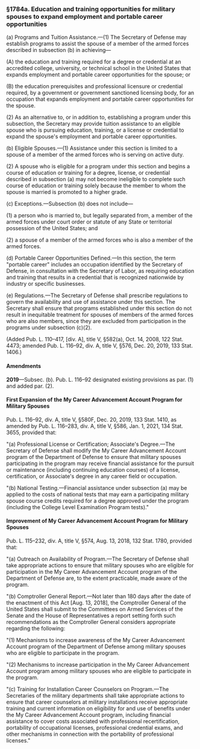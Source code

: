 ### §1784a. Education and training opportunities for military spouses to expand employment and portable career opportunities ###

(a) Programs and Tuition Assistance.—(1) The Secretary of Defense may establish programs to assist the spouse of a member of the armed forces described in subsection (b) in achieving—

(A) the education and training required for a degree or credential at an accredited college, university, or technical school in the United States that expands employment and portable career opportunities for the spouse; or

(B) the education prerequisites and professional licensure or credential required, by a government or government sanctioned licensing body, for an occupation that expands employment and portable career opportunities for the spouse.

(2) As an alternative to, or in addition to, establishing a program under this subsection, the Secretary may provide tuition assistance to an eligible spouse who is pursuing education, training, or a license or credential to expand the spouse's employment and portable career opportunities.

(b) Eligible Spouses.—(1) Assistance under this section is limited to a spouse of a member of the armed forces who is serving on active duty.

(2) A spouse who is eligible for a program under this section and begins a course of education or training for a degree, license, or credential described in subsection (a) may not become ineligible to complete such course of education or training solely because the member to whom the spouse is married is promoted to a higher grade.

(c) Exceptions.—Subsection (b) does not include—

(1) a person who is married to, but legally separated from, a member of the armed forces under court order or statute of any State or territorial possession of the United States; and

(2) a spouse of a member of the armed forces who is also a member of the armed forces.

(d) Portable Career Opportunities Defined.—In this section, the term "portable career" includes an occupation identified by the Secretary of Defense, in consultation with the Secretary of Labor, as requiring education and training that results in a credential that is recognized nationwide by industry or specific businesses.

(e) Regulations.—The Secretary of Defense shall prescribe regulations to govern the availability and use of assistance under this section. The Secretary shall ensure that programs established under this section do not result in inequitable treatment for spouses of members of the armed forces who are also members, since they are excluded from participation in the programs under subsection (c)(2).

(Added Pub. L. 110–417, [div. A], title V, §582(a), Oct. 14, 2008, 122 Stat. 4473; amended Pub. L. 116–92, div. A, title V, §576, Dec. 20, 2019, 133 Stat. 1406.)

#### Amendments ####

**2019**—Subsec. (b). Pub. L. 116–92 designated existing provisions as par. (1) and added par. (2).

#### First Expansion of the My Career Advancement Account Program for Military Spouses ####

Pub. L. 116–92, div. A, title V, §580F, Dec. 20, 2019, 133 Stat. 1410, as amended by Pub. L. 116–283, div. A, title V, §586, Jan. 1, 2021, 134 Stat. 3655, provided that:

"(a) Professional License or Certification; Associate's Degree.—The Secretary of Defense shall modify the My Career Advancement Account program of the Department of Defense to ensure that military spouses participating in the program may receive financial assistance for the pursuit or maintenance (including continuing education courses) of a license, certification, or Associate's degree in any career field or occupation.

"(b) National Testing.—Financial assistance under subsection (a) may be applied to the costs of national tests that may earn a participating military spouse course credits required for a degree approved under the program (including the College Level Examination Program tests)."

#### Improvement of My Career Advancement Account Program for Military Spouses ####

Pub. L. 115–232, div. A, title V, §574, Aug. 13, 2018, 132 Stat. 1780, provided that:

"(a) Outreach on Availability of Program.—The Secretary of Defense shall take appropriate actions to ensure that military spouses who are eligible for participation in the My Career Advancement Account program of the Department of Defense are, to the extent practicable, made aware of the program.

"(b) Comptroller General Report.—Not later than 180 days after the date of the enactment of this Act [Aug. 13, 2018], the Comptroller General of the United States shall submit to the Committees on Armed Services of the Senate and the House of Representatives a report setting forth such recommendations as the Comptroller General considers appropriate regarding the following:

"(1) Mechanisms to increase awareness of the My Career Advancement Account program of the Department of Defense among military spouses who are eligible to participate in the program.

"(2) Mechanisms to increase participation in the My Career Advancement Account program among military spouses who are eligible to participate in the program.

"(c) Training for Installation Career Counselors on Program.—The Secretaries of the military departments shall take appropriate actions to ensure that career counselors at military installations receive appropriate training and current information on eligibility for and use of benefits under the My Career Advancement Account program, including financial assistance to cover costs associated with professional recertification, portability of occupational licenses, professional credential exams, and other mechanisms in connection with the portability of professional licenses."